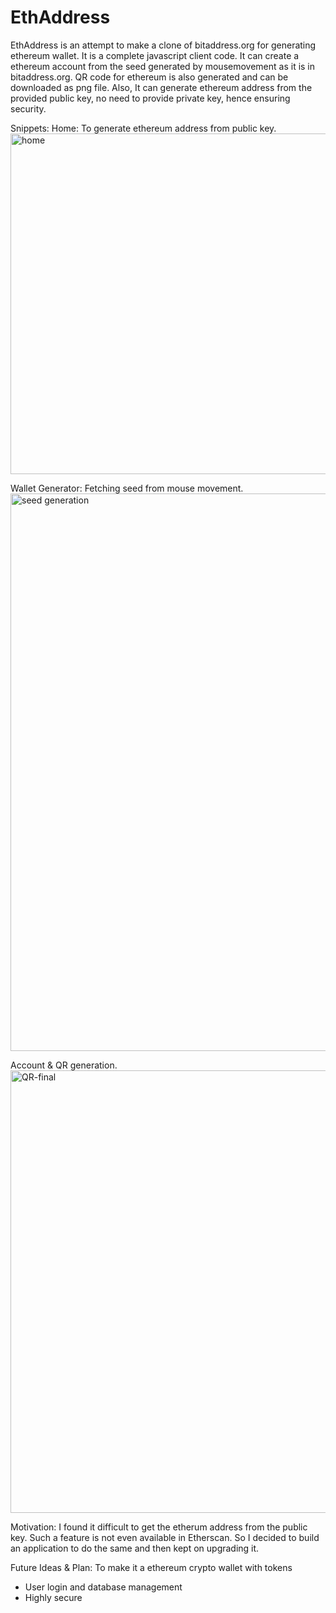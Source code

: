 # EthAddress
EthAddress is an attempt to make a clone of bitaddress.org for generating ethereum wallet. It is a complete javascript client code.
It can create a ethereum account from the seed generated by mousemovement as it is in bitaddress.org. QR code for ethereum is also generated and can be downloaded as png file.
Also, It can generate ethereum address from the provided public key, no need to provide private key, hence ensuring security.

Snippets:
Home: To generate ethereum address from public key.
<img width="545" alt="home" src="https://user-images.githubusercontent.com/68697946/183309491-6bc9c67e-9b3e-4841-b69e-c7dd15459505.PNG">

Wallet Generator:
Fetching seed from mouse movement.
<img width="892" alt="seed generation" src="https://user-images.githubusercontent.com/68697946/183309500-2370b214-8b0c-4999-8ce8-150a46ebc929.PNG">

Account & QR generation.
<img width="708" alt="QR-final" src="https://user-images.githubusercontent.com/68697946/183309506-8443c392-ddbf-4d61-8099-2b14c4a38b6b.PNG">


Motivation:
I found it difficult to get the etherum address from the public key. Such a feature is not even available in 
Etherscan. So I decided to build an application to do the same and then kept on upgrading it.

Future Ideas & Plan:
To make it a ethereum crypto wallet with tokens
  - User login and database management
  - Highly secure
